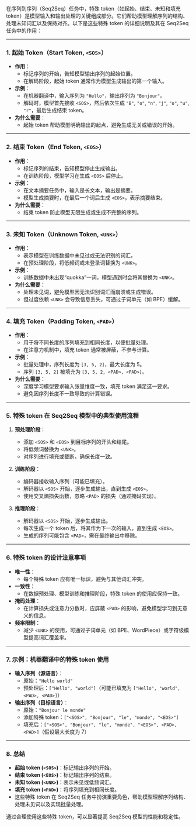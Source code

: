 在序列到序列（Seq2Seq）任务中，特殊 token（如起始、结束、未知和填充 token）是模型输入和输出处理的关键组成部分。它们帮助模型理解序列的结构、处理未知词汇以及保持对齐。以下是这些特殊 token 的详细说明及其在 Seq2Seq 任务中的作用：

---

### **1. 起始 Token（Start Token, `<SOS>`）**
- **作用**：
  - 标记序列的开始，告知模型输出序列的起始位置。
  - 在解码阶段，起始 token 通常作为模型生成输出的第一个输入。
- **示例**：
  - 在机器翻译中，输入序列为 `"Hello"`，输出序列为 `"Bonjour"`。
  - 解码时，模型首先接收 `<SOS>`，然后依次生成 `"B"`, `"o"`, `"n"`, `"j"`, `"o"`, `"u"`, `"r"`，最后生成结束 token。
- **为什么需要**：
  - 起始 token 帮助模型明确输出的起点，避免生成无关或错误的开始。

---

### **2. 结束 Token（End Token, `<EOS>`）**
- **作用**：
  - 标记序列的结束，告知模型停止生成输出。
  - 在训练阶段，模型学习在生成 `<EOS>` 后停止。
- **示例**：
  - 在文本摘要任务中，输入是长文本，输出是摘要。
  - 模型生成摘要时，在最后一个词后生成 `<EOS>`，表示摘要结束。
- **为什么需要**：
  - 结束 token 防止模型无限生成或生成不完整的序列。

---

### **3. 未知 Token（Unknown Token, `<UNK>`）**
- **作用**：
  - 表示模型在训练数据中未见过或无法识别的词汇。
  - 在预处理阶段，将低频词或未登录词替换为 `<UNK>`。
- **示例**：
  - 训练数据中未出现“quokka”一词，模型遇到时会将其替换为 `<UNK>`。
- **为什么需要**：
  - 处理未见词，避免模型因无法识别词汇而崩溃或生成错误。
  - 但过度依赖 `<UNK>` 会导致信息丢失，可通过子词单元（如 BPE）缓解。

---

### **4. 填充 Token（Padding Token, `<PAD>`）**
- **作用**：
  - 用于将不同长度的序列填充到相同长度，以便批量处理。
  - 在注意力机制中，填充 token 通常被屏蔽，不参与计算。
- **示例**：
  - 批量处理中，序列长度为 `[3, 5, 2]`，最大长度为 5。
  - 序列 `[3, 5, 2]` 被填充为 `[3, 5, 2, <PAD>, <PAD>]`。
- **为什么需要**：
  - 深度学习模型要求输入张量维度一致，填充 token 满足这一要求。
  - 避免因序列长度不一致导致的计算错误。

---

### **5. 特殊 token 在 Seq2Seq 模型中的典型使用流程**
1. **预处理阶段**：
   - 添加 `<SOS>` 和 `<EOS>` 到目标序列的开头和结尾。
   - 将低频词替换为 `<UNK>`。
   - 对序列进行填充或截断，确保长度一致。

2. **训练阶段**：
   - 编码器接收输入序列（可能已填充）。
   - 解码器以 `<SOS>` 开始，逐步生成输出，直到生成 `<EOS>`。
   - 使用交叉熵损失函数，忽略 `<PAD>` 的损失（通过掩码实现）。

3. **推理阶段**：
   - 解码器以 `<SOS>` 开始，逐步生成输出。
   - 每次生成一个 token 后，将其作为下一次的输入，直到生成 `<EOS>`。
   - 生成的序列可能包含 `<PAD>`，需在最终输出中移除。

---

### **6. 特殊 token 的设计注意事项**
- **唯一性**：
  - 每个特殊 token 应有唯一标识，避免与其他词汇冲突。
- **一致性**：
  - 在数据预处理、模型训练和推理阶段，特殊 token 的使用应保持一致。
- **掩码处理**：
  - 在计算损失或注意力分数时，应屏蔽 `<PAD>` 的影响，避免模型学习到无意义的信息。
- **频率限制**：
  - 减少 `<UNK>` 的使用，可通过子词单元（如 BPE、WordPiece）或字符级模型提高词汇覆盖率。

---

### **7. 示例：机器翻译中的特殊 token 使用**
- **输入序列（源语言）**：
  - 原始：`"Hello world"`
  - 预处理后：`["Hello", "world"]`（可能已填充为 `["Hello", "world", <PAD>, <PAD>]`）
- **输出序列（目标语言）**：
  - 原始：`"Bonjour le monde"`
  - 添加特殊 token：`["<SOS>", "Bonjour", "le", "monde", "<EOS>"]`
  - 填充后：`["<SOS>", "Bonjour", "le", "monde", "<EOS>", <PAD>, <PAD>]`（假设最大长度为 7）

---

### **8. 总结**
- **起始 token (`<SOS>`)**：标记输出序列的开始。
- **结束 token (`<EOS>`)**：标记输出序列的结束。
- **未知 token (`<UNK>`)**：表示未见或低频词汇。
- **填充 token (`<PAD>`)**：将序列填充到相同长度。
- 这些特殊 token 在 Seq2Seq 任务中扮演重要角色，帮助模型理解序列结构、处理未见词以及实现批量处理。

通过合理使用这些特殊 token，可以显著提高 Seq2Seq 模型的性能和稳定性。
